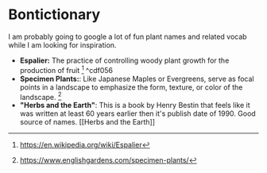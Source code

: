 # Bontictionary
I am probably going to google a lot of fun plant names and related vocab while I am looking for inspiration.
- **Espalier:** The practice of controlling woody plant growth for the production of fruit [^1] ^cdf056
- **Specimen Plants:**: Like Japanese Maples or Evergreens, serve as focal points in a landscape to emphasize the form, texture, or color of the landscape. [^2]
- **"Herbs and the Earth"**: This is a book by Henry Bestin that feels like it was written at least 60 years earlier then it's publish date of 1990. Good source of names. [[Herbs and the Earth]]

[^1]: https://en.wikipedia.org/wiki/Espalier
[^2]: https://www.englishgardens.com/specimen-plants/
